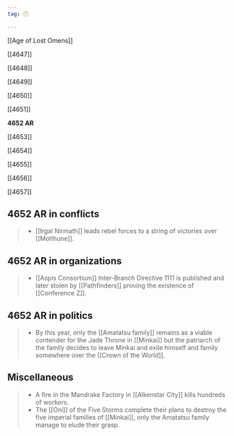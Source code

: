 ```yaml
---
tag: 🕛

---
```

[[Age of Lost Omens]]


[[4647]]

[[4648]]

[[4649]]

[[4650]]

[[4651]]

**4652 AR**

[[4653]]

[[4654]]

[[4655]]

[[4656]]

[[4657]]



## 4652 AR in conflicts

>  - [[Irgal Nirmath]] leads rebel forces to a string of victories over [[Molthune]].


## 4652 AR in organizations

>  - [[Aspis Consortium]] Inter-Branch Directive 1111 is published and later stolen by [[Pathfinders]] proving the existence of [[Conference Z]].


## 4652 AR in politics

>  - By this year, only the [[Amatatsu family]] remains as a viable contender for the Jade Throne in [[Minkai]] but the patriarch of the family decides to leave Minkai and exile himself and family somewhere over the [[Crown of the World]].


## Miscellaneous

>  - A fire in the Mandrake Factory in [[Alkenstar City]] kills hundreds of workers.
>  - The [[Oni]] of the Five Storms complete their plans to destroy the five imperial families of [[Minkai]], only the Amatatsu family manage to elude their grasp.







